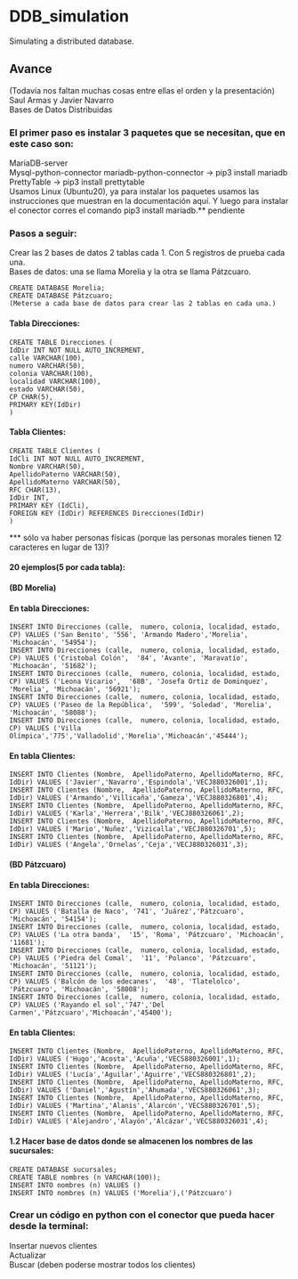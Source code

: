 # DDB_simulation
Simulating a distributed database.

## Avance
(Todavía nos faltan muchas cosas entre ellas el orden y la presentación)   
Saul Armas y Javier Navarro    
Bases de Datos Distribuidas   

### El primer paso es instalar 3 paquetes que se necesitan, que en este caso son:
MariaDB-server   
Mysql-python-connector    mariadb-python-connector -> pip3 install mariadb    
PrettyTable -> pip3 install prettytable    
Usamos Linux (Ubuntu20), ya para instalar los paquetes usamos las instrucciones que muestran en la documentación aquí. Y luego para instalar el conector corres el comando pip3 install mariadb.** pendiente     

### Pasos a seguir: 
Crear las 2 bases de datos 2 tablas cada 1. Con 5 registros de prueba cada una.   
Bases de datos: una se llama Morelia y la otra se llama Pátzcuaro.   

	CREATE DATABASE Morelia;   
	CREATE DATABASE Pátzcuaro;   
	(Meterse a cada base de datos para crear las 2 tablas en cada una.)   
#### Tabla Direcciones:   
	CREATE TABLE Direcciones (   
	IdDir INT NOT NULL AUTO_INCREMENT,     
	calle VARCHAR(100),    
	numero VARCHAR(50),     
	colonia VARCHAR(100),    
	localidad VARCHAR(100),    
	estado VARCHAR(50),     
	CP CHAR(5),    
	PRIMARY KEY(IdDir)   
	)    

#### Tabla Clientes:   
	CREATE TABLE Clientes (   
	IdCli INT NOT NULL AUTO_INCREMENT,    
	Nombre VARCHAR(50),    
	ApellidoPaterno VARCHAR(50),     
	ApellidoMaterno VARCHAR(50),     
	RFC CHAR(13),     
	IdDir INT,    
	PRIMARY KEY (IdCli),    
	FOREIGN KEY (IdDir) REFERENCES Direcciones(IdDir)    
	)    
*** sólo va haber personas físicas (porque las personas morales tienen 12 caracteres en lugar de 13)?    
    
   
   
#### 20 ejemplos(5 por cada tabla):   
    
  
#### (BD Morelia)    
#### En tabla Direcciones:   
	INSERT INTO Direcciones (calle,  numero, colonia, localidad, estado, CP) VALUES ('San Benito', '556', 'Armando Madero','Morelia', 'Michoacán', '54954');    
	INSERT INTO Direcciones (calle,  numero, colonia, localidad, estado, CP) VALUES ('Cristobal Colón',  '84', 'Avante', 'Maravatío', 'Michoacán', '51682');   
	INSERT INTO Direcciones (calle,  numero, colonia, localidad, estado, CP) VALUES ('Leona Vicario',  '68B', 'Josefa Ortiz de Dominquez', 'Morelia', 'Michoacán', '56921');   
	INSERT INTO Direcciones (calle,  numero, colonia, localidad, estado, CP) VALUES ('Paseo de la República',  '599', 'Soledad', 'Morelia', 'Michoacán', '58088');   
	INSERT INTO Direcciones (calle,  numero, colonia, localidad, estado, CP) VALUES ('Villa Olímpica','775','Valladolid','Morelia','Michoacán','45444');     

#### En tabla Clientes:   
	INSERT INTO Clientes (Nombre,  ApellidoPaterno, ApellidoMaterno, RFC, IdDir) VALUES ('Javier','Navarro','Espindola','VECJ880326001',1);    
	INSERT INTO Clientes (Nombre,  ApellidoPaterno, ApellidoMaterno, RFC, IdDir) VALUES ('Armando','Villicaña','Gameza','VECJ880326801',4);   
	INSERT INTO Clientes (Nombre,  ApellidoPaterno, ApellidoMaterno, RFC, IdDir) VALUES ('Karla','Herrera','Bilk','VECJ880326061',2);   
	INSERT INTO Clientes (Nombre,  ApellidoPaterno, ApellidoMaterno, RFC, IdDir) VALUES ('Mario','Nuñez','Vizicalla','VECJ880326701',5);   
	INSERT INTO Clientes (Nombre,  ApellidoPaterno, ApellidoMaterno, RFC, IdDir) VALUES ('Angela','Ornelas','Ceja','VECJ880326031',3);   




#### (BD Pátzcuaro)   
#### En tabla Direcciones:   
	INSERT INTO Direcciones (calle,  numero, colonia, localidad, estado, CP) VALUES ('Batalla de Naco', '741', 'Juárez','Pátzcuaro', 'Michoacán', '54154');   
	INSERT INTO Direcciones (calle,  numero, colonia, localidad, estado, CP) VALUES ('La otra banda',  '15', 'Roma', 'Pátzcuaro', 'Michoacán', '11681');   
	INSERT INTO Direcciones (calle,  numero, colonia, localidad, estado, CP) VALUES ('Piedra del Comal',  '11', 'Polanco', 'Pátzcuaro', 'Michoacán', '51121');   
	INSERT INTO Direcciones (calle,  numero, colonia, localidad, estado, CP) VALUES ('Balcón de los edecanes',  '48', 'Tlatelolco', 'Pátzcuaro', 'Michoacán', '58008');   
	INSERT INTO Direcciones (calle,  numero, colonia, localidad, estado, CP) VALUES ('Rayando el sol','747','Del Carmen','Pátzcuaro','Michoacán','45400');   



#### En tabla Clientes:   
	INSERT INTO Clientes (Nombre,  ApellidoPaterno, ApellidoMaterno, RFC, IdDir) VALUES ('Hugo','Acosta','Acuña','VECS880326001',1);     
	INSERT INTO Clientes (Nombre,  ApellidoPaterno, ApellidoMaterno, RFC, IdDir) VALUES ('Lucía','Aguilar','Aguirre','VECS880326801',2);     
	INSERT INTO Clientes (Nombre,  ApellidoPaterno, ApellidoMaterno, RFC, IdDir) VALUES ('Daniel','Agustín','Ahumada','VECS880326061',3);    
	INSERT INTO Clientes (Nombre,  ApellidoPaterno, ApellidoMaterno, RFC, IdDir) VALUES ('Martina','Alanis','Alarcón','VECS880326701',5);    
	INSERT INTO Clientes (Nombre,  ApellidoPaterno, ApellidoMaterno, RFC, IdDir) VALUES ('Alejandro','Alayón','Alcázar','VECS880326031',4);     

#### 1.2 Hacer base de datos donde se almacenen los nombres de las sucursales:     
	CREATE DATABASE sucursales;    
	CREATE TABLE nombres (n VARCHAR(100));     
	INSERT INTO nombres (n) VALUES ()     
	INSERT INTO nombres (n) VALUES ('Morelia'),('Pátzcuaro')    



### Crear un código en python con el conector que pueda hacer desde la terminal:   
Insertar nuevos clientes      
Actualizar    
Buscar (deben poderse mostrar todos los clientes)   


